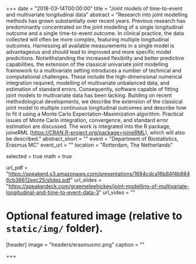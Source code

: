 +++
date = "2018-03-14T00:00:00"
title = "Joint models of time-to-event and multivariate longitudinal data"
abstract = "Research into joint modelling methods has grown substantially over recent years. Previous research has predominantly concentrated on the joint modelling of a single longitudinal outcome and a single time-to-event outcome. In clinical practice, the data collected will often be more complex, featuring multiple longitudinal outcomes. Harnessing all available measurements in a single model is advantageous and should lead to improved and more specific model predictions. Notwithstanding the increased flexibility and better predictive capabilities, the extension of the classical univariate joint modelling framework to a multivariate setting introduces a number of technical and computational challenges. These include the high-dimensional numerical integration required, modelling of multivariate unbalanced data, and estimation of standard errors. Consequently, software capable of fitting joint models to multivariate data has been lacking. Building on recent methodological developments, we describe the extension of the classical joint model to multiple continuous longitudinal outcomes and describe how to fit it using a Monte Carlo Expectation-Maximization algorithm. Practical issues of Monte Carlo integration, convergence, and standard error estimation are discussed. The work is integrated into the R package, joineRML (https://CRAN.R-project.org/package=joineRML), which will also be described."
abstract_short = ""
event = "Department of Biostatistics, Erasmus MC"
event_url = ""
location = "Rotterdam, The Netherlands"

selected = true
math = true

url_pdf = "https://speakerd.s3.amazonaws.com/presentations/1684cdca16b84f4b8846cb36612eec25/slides.pdf"
url_slides = "https://speakerdeck.com/graemeleehickey/joint-modelling-of-multivariate-longitudinal-and-time-to-event-data-3"
url_video = ""

# Optional featured image (relative to `static/img/` folder).
[header]
image = "headers/erasmusmc.png"
caption = ""

+++
